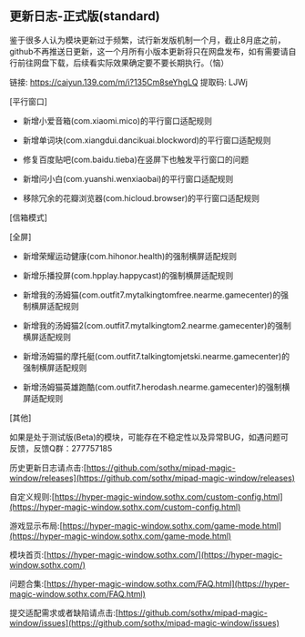 ## 更新日志-正式版(standard)

鉴于很多人认为模块更新过于频繁，试行新发版机制一个月，截止8月底之前，github不再推送日更新，这一个月所有小版本更新将只在网盘发布，如有需要请自行前往网盘下载，后续看实际效果确定要不要长期执行。（恼）

链接: https://caiyun.139.com/m/i?135Cm8seYhgLQ
提取码: LJWj


[平行窗口]

- 新增小爱音箱(com.xiaomi.mico)的平行窗口适配规则

- 新增单词块(com.xiangdui.dancikuai.blockword)的平行窗口适配规则

- 修复百度贴吧(com.baidu.tieba)在竖屏下也触发平行窗口的问题

- 新增问小白(com.yuanshi.wenxiaobai)的平行窗口适配规则

- 移除冗余的花瓣浏览器(com.hicloud.browser)的平行窗口适配规则


 [信箱模式]



 [全屏]

- 新增荣耀运动健康(com.hihonor.health)的强制横屏适配规则

- 新增乐播投屏(com.hpplay.happycast)的强制横屏适配规则

- 新增我的汤姆猫(com.outfit7.mytalkingtomfree.nearme.gamecenter)的强制横屏适配规则

- 新增我的汤姆猫2(com.outfit7.mytalkingtom2.nearme.gamecenter)的强制横屏适配规则

- 新增汤姆猫的摩托艇(com.outfit7.talkingtomjetski.nearme.gamecenter)的强制横屏适配规则

- 新增汤姆猫英雄跑酷(com.outfit7.herodash.nearme.gamecenter)的强制横屏适配规则



 [其他]



如果是处于测试版(Beta)的模块，可能存在不稳定性以及异常BUG，如遇问题可反馈，反馈Q群：277757185

历史更新日志请点击:[https://github.com/sothx/mipad-magic-window/releases](https://github.com/sothx/mipad-magic-window/releases)

自定义规则:[https://hyper-magic-window.sothx.com/custom-config.html](https://hyper-magic-window.sothx.com/custom-config.html)

游戏显示布局:[https://hyper-magic-window.sothx.com/game-mode.html](https://hyper-magic-window.sothx.com/game-mode.html)

模块首页:[https://hyper-magic-window.sothx.com/](https://hyper-magic-window.sothx.com/)

问题合集:[https://hyper-magic-window.sothx.com/FAQ.html](https://hyper-magic-window.sothx.com/FAQ.html)

提交适配需求或者缺陷请点击:[https://github.com/sothx/mipad-magic-window/issues](https://github.com/sothx/mipad-magic-window/issues)

